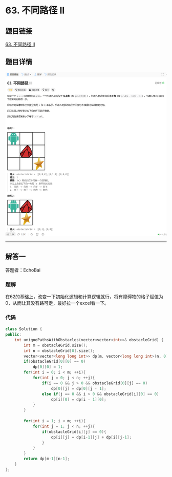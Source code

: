 # 63. 不同路径 II
## 题目链接  
[63. 不同路径 II](https://leetcode.cn/problems/unique-paths-ii/description/)
## 题目详情
![题目图片](Img/63.png)

***
## 解答一
答题者：EchoBai

### 题解
在62的基础上，改变一下初始化逻辑和计算逻辑就行，将有障碍物的格子赋值为0，从而让其没有路可走，最好拉一个excel看一下。

### 代码
``` cpp
class Solution {
public:
    int uniquePathsWithObstacles(vector<vector<int>>& obstacleGrid) {
        int m = obstacleGrid.size();
        int n = obstacleGrid[0].size();
        vector<vector<long long int>> dp(m, vector<long long int>(n, 0));
        if(obstacleGrid[0][0] == 0)
            dp[0][0] = 1;
        for(int i = 0; i < m; ++i){
            for(int j = 0; j < n; ++j){
                if(i == 0 && j > 0 && obstacleGrid[0][j] == 0) 
                    dp[0][j] = dp[0][j - 1];
                else if(j == 0 && i > 0 && obstacleGrid[i][0] == 0) 
                    dp[i][0] = dp[i - 1][0];
            }
        }

        for(int i = 1; i < m; ++i){
            for(int j = 1; j < n; ++j){
                if(obstacleGrid[i][j] == 0){
                    dp[i][j] = dp[i-1][j] + dp[i][j-1];
                }   
            }
        }
        return dp[m-1][n-1];
    }
};

```

